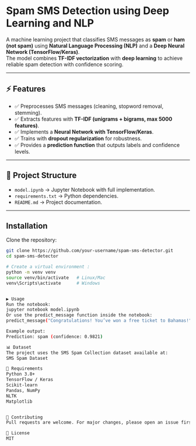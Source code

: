 #  Spam SMS Detection using Deep Learning and NLP

A machine learning project that classifies SMS messages as **spam** or **ham (not spam)** using **Natural Language Processing (NLP)** and a **Deep Neural Network (TensorFlow/Keras)**.  
The model combines **TF-IDF vectorization** with **deep learning** to achieve reliable spam detection with confidence scoring.

---

## ⚡ Features
- ✅ Preprocesses SMS messages (cleaning, stopword removal, stemming).  
- ✅ Extracts features with **TF-IDF (unigrams + bigrams, max 5000 features)**.  
- ✅ Implements a **Neural Network with TensorFlow/Keras**.  
- ✅ Trains with **dropout regularization** for robustness.  
- ✅ Provides a **prediction function** that outputs labels and confidence levels.  

---

## 📂 Project Structure
- `model.ipynb` → Jupyter Notebook with full implementation.  
- `requirements.txt` → Python dependencies.  
- `README.md` → Project documentation.  

---

##  Installation

Clone the repository:

```bash
git clone https://github.com/your-username/spam-sms-detector.git
cd spam-sms-detector

# Create a virtual environment :
python -m venv venv
source venv/bin/activate   # Linux/Mac
venv\Scripts\activate      # Windows


▶️ Usage
Run the notebook:
jupyter notebook model.ipynb
Or use the predict_message function inside the notebook:
predict_message("Congratulations! You’ve won a free ticket to Bahamas!")

Example output:
Prediction: spam (confidence: 0.9821)

📊 Dataset
The project uses the SMS Spam Collection dataset available at:
SMS Spam Dataset

📌 Requirements
Python 3.8+
TensorFlow / Keras
Scikit-learn
Pandas, NumPy
NLTK
Matplotlib


🤝 Contributing
Pull requests are welcome. For major changes, please open an issue first to discuss your ideas.

📜 License
MIT
